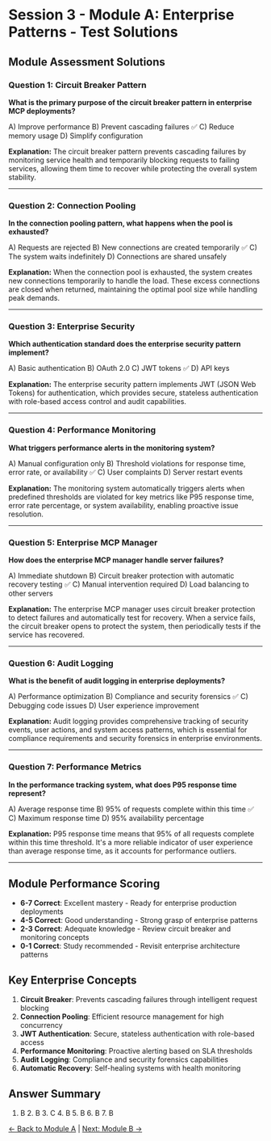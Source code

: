 # Session 3 - Module A: Enterprise Patterns - Test Solutions

## Module Assessment Solutions

### Question 1: Circuit Breaker Pattern
**What is the primary purpose of the circuit breaker pattern in enterprise MCP deployments?**

A) Improve performance
B) Prevent cascading failures ✅
C) Reduce memory usage
D) Simplify configuration

**Explanation:** The circuit breaker pattern prevents cascading failures by monitoring service health and temporarily blocking requests to failing services, allowing them time to recover while protecting the overall system stability.

---

### Question 2: Connection Pooling
**In the connection pooling pattern, what happens when the pool is exhausted?**

A) Requests are rejected
B) New connections are created temporarily ✅
C) The system waits indefinitely
D) Connections are shared unsafely

**Explanation:** When the connection pool is exhausted, the system creates new connections temporarily to handle the load. These excess connections are closed when returned, maintaining the optimal pool size while handling peak demands.

---

### Question 3: Enterprise Security
**Which authentication standard does the enterprise security pattern implement?**

A) Basic authentication
B) OAuth 2.0
C) JWT tokens ✅
D) API keys

**Explanation:** The enterprise security pattern implements JWT (JSON Web Tokens) for authentication, which provides secure, stateless authentication with role-based access control and audit capabilities.

---

### Question 4: Performance Monitoring
**What triggers performance alerts in the monitoring system?**

A) Manual configuration only
B) Threshold violations for response time, error rate, or availability ✅
C) User complaints
D) Server restart events

**Explanation:** The monitoring system automatically triggers alerts when predefined thresholds are violated for key metrics like P95 response time, error rate percentage, or system availability, enabling proactive issue resolution.

---

### Question 5: Enterprise MCP Manager
**How does the enterprise MCP manager handle server failures?**

A) Immediate shutdown
B) Circuit breaker protection with automatic recovery testing ✅
C) Manual intervention required
D) Load balancing to other servers

**Explanation:** The enterprise MCP manager uses circuit breaker protection to detect failures and automatically test for recovery. When a service fails, the circuit breaker opens to protect the system, then periodically tests if the service has recovered.

---

### Question 6: Audit Logging
**What is the benefit of audit logging in enterprise deployments?**

A) Performance optimization
B) Compliance and security forensics ✅
C) Debugging code issues
D) User experience improvement

**Explanation:** Audit logging provides comprehensive tracking of security events, user actions, and system access patterns, which is essential for compliance requirements and security forensics in enterprise environments.

---

### Question 7: Performance Metrics
**In the performance tracking system, what does P95 response time represent?**

A) Average response time
B) 95% of requests complete within this time ✅
C) Maximum response time
D) 95% availability percentage

**Explanation:** P95 response time means that 95% of all requests complete within this time threshold. It's a more reliable indicator of user experience than average response time, as it accounts for performance outliers.

---

## Module Performance Scoring

- **6-7 Correct**: Excellent mastery - Ready for enterprise production deployments
- **4-5 Correct**: Good understanding - Strong grasp of enterprise patterns
- **2-3 Correct**: Adequate knowledge - Review circuit breaker and monitoring concepts
- **0-1 Correct**: Study recommended - Revisit enterprise architecture patterns

## Key Enterprise Concepts

1. **Circuit Breaker**: Prevents cascading failures through intelligent request blocking
2. **Connection Pooling**: Efficient resource management for high concurrency
3. **JWT Authentication**: Secure, stateless authentication with role-based access
4. **Performance Monitoring**: Proactive alerting based on SLA thresholds
5. **Audit Logging**: Compliance and security forensics capabilities
6. **Automatic Recovery**: Self-healing systems with health monitoring

## Answer Summary
1. B  2. B  3. C  4. B  5. B  6. B  7. B

[← Back to Module A](Session3_ModuleA_Enterprise_Patterns.md) | [Next: Module B →](Session3_ModuleB_Advanced_Workflows.md)